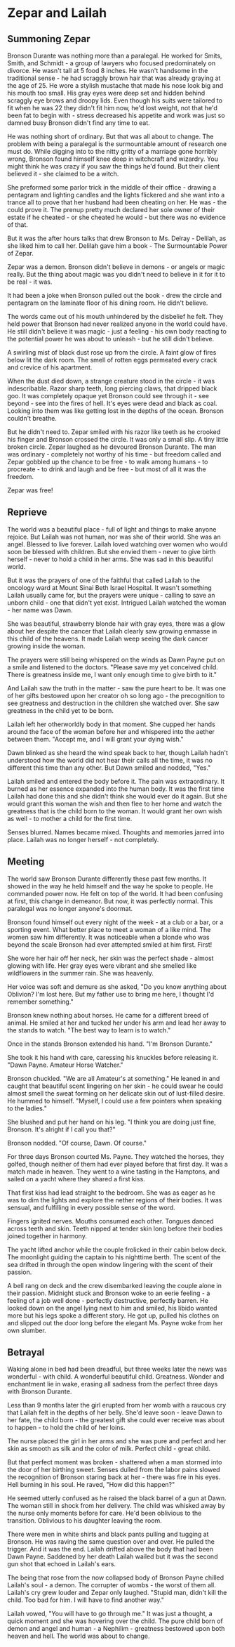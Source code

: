 # Zepar and Lailah	

## Summoning Zepar

Bronson Durante was nothing more than a paralegal.  He worked for Smits, Smith, and Schmidt - a group of lawyers who focused predominately on divorce.  He wasn't tall at 5 food 8 inches.  He wasn't handsome in the traditional sense - he had scraggly brown hair that was already graying at the age of 25.  He wore a stylish mustache that made his nose look big and his mouth too small.  His gray eyes were deep set and hidden behind scraggly eye brows and droopy lids.  Even though his suits were tailored to fit when he was 22 they didn't fit him now, he'd lost weight, not that he'd been fat to begin with - stress decreased his appetite and work was just so damned busy Bronson didn't find any time to eat.

He was nothing short of ordinary.  But that was all about to change.  The problem with being a paralegal is the surmountable amount of research one must do.  While digging into to the nitty gritty of a marriage gone horribly wrong, Bronson found himself knee deep in witchcraft and wizardry.  You might think he was crazy if you saw the things he'd found.  But their client believed it - she claimed to be a witch.  

She preformed some parlor trick in the middle of their office - drawing a pentagram and lighting candles and the lights flickered and she want into a trance all to prove that her husband had been cheating on her.  He was - the could prove it.  The prenup pretty much declared her sole owner of their estate if he cheated - or she cheated he would - but there was no evidence of that.

But it was the after hours talks that drew Bronson to Ms. Delray - Delilah, as she liked him to call her.  Delilah gave him a book - The Surmountable Power of Zepar.

Zepar was a demon.  Bronson didn't believe in demons - or angels or magic really.  But the thing about magic was you didn't need to believe in it for it to be real - it was.

It had been a joke when Bronson pulled out the book - drew the circle and pentagram on the laminate floor of his dining room.  He didn't believe.

The words came out of his mouth unhindered by the disbelief he felt.  They held power that Bronson had never realized anyone in the world could have.  He still didn't believe it was magic - just a feeling - his own body reacting to the potential power he was about to unleash - but he still didn't believe.

A swirling mist of black dust rose up from the circle.  A faint glow of fires below lit the dark room.  The smell of rotten eggs permeated every crack and crevice of his apartment.  

When the dust died down, a strange creature stood in the circle - it was indescribable.  Razor sharp teeth, long piercing claws, that dripped black goo.  It was completely opaque yet Bronson could see through it - see beyond - see into the fires of hell.  It's eyes were dead and black as coal.  Looking into them was like getting lost in the depths of the ocean.  Bronson couldn't breathe.

But he didn't need to.  Zepar smiled with his razor like teeth as he crooked his finger and Bronson crossed the circle.  It was only a small slip.  A tiny little broken circle.  Zepar laughed as he devoured Bronson Durante.  The man was ordinary - completely not worthy of his time - but freedom called and Zepar gobbled up the chance to be free - to walk among humans - to procreate - to drink and laugh and be free - but most of all it was the freedom.

Zepar was free!

## Reprieve 

The world was a beautiful place - full of light and things to make anyone rejoice.  But Lailah was not human, nor was she of their world.  She was an angel.  Blessed to live forever.  Lailah loved watching over women who would soon be blessed with children.  But she envied them - never to give birth herself - never to hold a child in her arms.  She was sad in this beautiful world.

But it was the prayers of one of the faithful that called Lailah to the oncology ward at Mount Sinai Beth Israel Hospital.  It wasn't something Lailah usually came for, but the prayers were unique - calling to save an unborn child - one that didn't yet exist.  Intrigued Lailah watched the woman - her name was Dawn.  

She was beautiful, strawberry blonde hair with gray eyes, there was a glow about her despite the cancer that Lailah clearly saw growing enmasse in this child of the heavens.  It made Lailah weep seeing the dark cancer growing inside the woman.  

The prayers were still being whispered on the winds as Dawn Payne put on a smile and listened to the doctors.  "Please save my yet conceived child.  There is greatness inside me, I want only enough time to give birth to it."

And Lailah saw the truth in the matter - saw the pure heart to be.  It was one of her gifts bestowed upon her creator oh so long ago - the precognition to see greatness and destruction in the children she watched over.   She saw greatness in the child yet to be born.

Lailah left her otherworldly body in that moment.  She cupped her hands around the face of the woman before her and whispered into the aether between them.  "Accept me, and I will grant your dying wish."

Dawn blinked as she heard the wind speak back to her, though Lailah hadn't understood how the world did not hear their calls all the time, it was no different this time than any other.  But Dawn smiled and nodded, "Yes." 

Lailah smiled and entered the body before it.  The pain was extraordinary.  It burned as her essence expanded into the human body.  It was the first time Lailah had done this and she didn't think she would ever do it again.  But she would grant this woman the wish and then flee to her home and watch the greatness that is the child born to the woman.  It would grant her own wish as well - to mother a child for the first time.

Senses blurred.  Names became mixed.  Thoughts and memories jarred into place.  Lailah was no longer herself - not completely.

## Meeting

The world saw Bronson Durante differently these past few months.  It showed in the way he held himself and the way he spoke to people.  He commanded power now.  He felt on top of the world.  It had been confusing at first, this change in demeanor.  But now, it was perfectly normal.  This paralegal was no longer anyone's doormat.

Bronson found himself out every night of the week - at a club or a bar, or a sporting event.  What better place to meet a woman of a like mind.  The women saw him differently.  It was noticeable when a blonde who was beyond the scale Bronson had ever attempted smiled at him first.  First!

She wore her hair off her neck, her skin was the perfect shade - almost glowing with life.  Her gray eyes were vibrant and she smelled like wildflowers in the summer rain.  She was heavenly.

Her voice was soft and demure as she asked, "Do you know anything about Oblivion?  I'm lost here.  But my father use to bring me here, I thought I'd remember something."

Bronson knew nothing about horses.  He came for a different breed of animal.  He smiled at her and tucked her under his arm and lead her away to the stands to watch.  "The best way to learn is to watch."

Once in the stands Bronson extended his hand.  "I'm Bronson Durante."

She took it his hand with care, caressing his knuckles before releasing it.  "Dawn Payne.  Amateur Horse Watcher."

Bronson chuckled.  "We are all Amateur's at something."  He leaned in and caught that beautiful scent lingering on her skin - he could swear he could almost smell the sweat forming on her delicate skin out of lust-filled desire.  He hummed to himself.  "Myself, I could use a few pointers when speaking to the ladies." 

She blushed and put her hand on his leg.  "I think you are doing just fine, Bronson.  It's alright if I call you that?"

Bronson nodded.  "Of course, Dawn.  Of course."

For three days Bronson courted Ms. Payne.  They watched the horses, they golfed, though neither of them had ever played before that first day.  It was a match made in heaven.  They went to a wine tasting in the Hamptons, and sailed on a yacht where they shared a first kiss.

That first kiss had lead straight to the bedroom.  She was as eager as he was to dim the lights and explore the nether regions of their bodies.  It was sensual, and fulfilling in every possible sense of the word.  

Fingers ignited nerves.  Mouths consumed each other.  Tongues danced across teeth and skin.  Teeth nipped at tender skin long before their bodies joined together in harmony.  

The yacht lifted anchor while the couple frolicked in their cabin below deck.  The moonlight guiding the captain to his nighttime berth.  The scent of the sea drifted in through the open window lingering with the scent of their passion.

A bell rang on deck and the crew disembarked leaving the couple alone in their passion.  Midnight stuck and Bronson woke to an eerie feeling - a feeling of a job well done - perfectly destructive, perfectly barren.  He looked down on the angel lying next to him and smiled, his libido wanted more but his legs spoke a different story.  He got up, pulled his clothes on and slipped out the door long before the elegant Ms. Payne woke from her own slumber.  

## Betrayal

Waking alone in bed had been dreadful, but three weeks later the news was wonderful - with child.  A wonderful beautiful child.  Greatness.  Wonder and enchantment lie in wake, erasing all sadness from the perfect three days with Bronson Durante.

Less than 9 months later the girl erupted from her womb with a raucous cry that Lailah felt in the depths of her belly.  She'd leave soon - leave Dawn to her fate, the child born - the greatest gift she could ever receive was about to happen - to hold the child of her loins.

The nurse placed the girl in her arms and she was pure and perfect and her skin as smooth as silk and the color of milk.  Perfect child - great child.

But that perfect moment was broken - shattered when a man stormed into the door of her birthing sweet.  Senses dulled from the labor pains slowed the recognition of Bronson staring back at her - there was fire in his eyes.  Hell burning in his soul.  He raved, "How did this happen?"

He seemed utterly confused as he raised the black barrel of a gun at Dawn.  The woman still in shock from her delivery.  The child was whisked away by the nurse only moments before for care.  He'd been oblivious to the transition.  Oblivious to his daughter leaving the room.

There were men in white shirts and black pants pulling and tugging at Bronson.  He was raving the same question over and over.  He pulled the trigger.  And it was the end.  Lailah drifted above the body that had been Dawn Payne.  Saddened by her death Lailah wailed but it was the second gun shot that echoed in Lailah's ears.

The being that rose from the now collapsed body of Bronson Payne chilled Lailah's soul - a demon.  The corrupter of wombs - the worst of them all.  Lailah's cry grew louder and Zepar only laughed.  "Stupid man, didn't kill the child.  Too bad for him.  I will have to find another way."

Lailah vowed, "You will have to go through me."  It was just a thought, a quick moment and she was hovering over the child.  The pure child born of demon and angel and human - a Nephilim - greatness bestowed upon both heaven and hell.  The world was about to change.